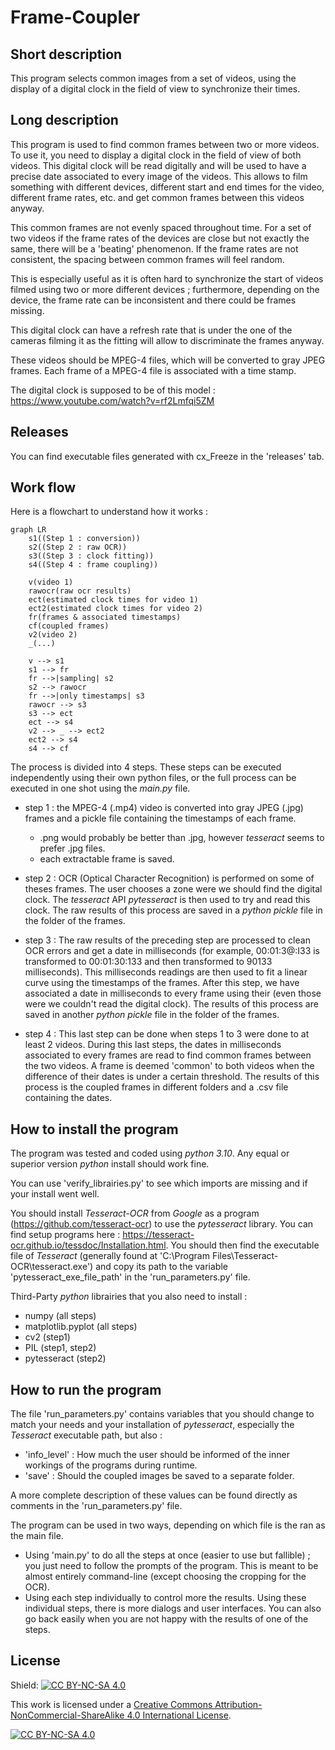 # Frame-Coupler

## Short description

This program selects common images from a set of videos, using the display of a digital clock in the field of view to synchronize their times.

## Long description

This program is used to find common frames between two or more videos. To use it, you need to display a digital clock in the field of view of both videos. This digital clock will be read digitally and will be used to have a precise date associated to every image of the videos. This allows to film something with different devices, different start and end times for the video, different frame rates, etc. and get common frames between this videos anyway.

This common frames are not evenly spaced throughout time. For a set of two videos if the frame rates of the devices are close but not exactly the same, there will be a 'beating' phenomenon. If the frame rates are not consistent, the spacing between common frames will feel random.

This is especially useful as it is often hard to synchronize the start of videos filmed using two or more different devices ; furthermore, depending on the device, the frame rate can be inconsistent and there could be frames missing. 

This digital clock can have a refresh rate that is under the one of the cameras filming it as the fitting will allow to discriminate the frames anyway.

These videos should be MPEG-4 files, which will be converted to gray JPEG frames. Each frame of a MPEG-4 file is associated with a time stamp.

The digital clock is supposed to be of this model : https://www.youtube.com/watch?v=rf2Lmfqi5ZM

## Releases

You can find executable files generated with cx_Freeze in the 'releases' tab.

## Work flow

Here is a flowchart to understand how it works :

```mermaid
graph LR
	s1((Step 1 : conversion))
	s2((Step 2 : raw OCR))
	s3((Step 3 : clock fitting))
	s4((Step 4 : frame coupling))
	
	v(video 1)
	rawocr(raw ocr results)
	ect(estimated clock times for video 1)
	ect2(estimated clock times for video 2)
	fr(frames & associated timestamps)
	cf(coupled frames)
	v2(video 2)
	_(...)
	
	v --> s1
	s1 --> fr
	fr -->|sampling| s2
	s2 --> rawocr
	fr -->|only timestamps| s3
	rawocr --> s3
	s3 --> ect
	ect --> s4
	v2 --> _ --> ect2
	ect2 --> s4
	s4 --> cf
```

The process is divided into 4 steps. These steps can be executed independently using their own python files, or the full process can be executed in one shot using the _main.py_ file.

- step 1 : the MPEG-4 (.mp4) video is converted into gray JPEG (.jpg) frames and a pickle file containing the timestamps of each frame.
  - .png would probably be better than .jpg, however _tesseract_ seems to prefer .jpg files.
  - each extractable frame is saved.
  
- step 2 : OCR (Optical Character Recognition) is performed on some of theses frames. The user chooses a zone were we should find the digital clock. The _tesseract_ API _pytesseract_ is then used to try and read this clock. The raw results of this process are saved in a _python pickle_ file in the folder of the frames.
- step 3 : The raw results of the preceding step are processed to clean OCR errors and get a date in milliseconds (for example, 00:01:3@:I33 is transformed to 00:01:30:133 and then transformed to 90133 milliseconds). This milliseconds readings are then used to fit a linear curve using the timestamps of the frames. After this step, we have associated a date in milliseconds to every frame using their (even those were we couldn't read the digital clock). The results of this process are saved in another _python pickle_ file in the folder of the frames.
- step 4 : This last step can be done when steps 1 to 3 were done to at least 2 videos. During this last steps, the dates in milliseconds associated to every frames are read to find common frames between the two videos. A frame is deemed 'common' to both videos when the difference of their dates is under a certain threshold. The results of this process is the coupled frames in different folders and a .csv file containing the dates.

## How to install the program

The program was tested and coded using _python 3.10_. Any equal or superior version _python_ install should work fine.

You can use 'verify_librairies.py' to see which imports are missing and if your install went well.

You should install _Tesseract-OCR_ from _Google_ as a program (https://github.com/tesseract-ocr) to use the _pytesseract_ library. You can find setup programs here : https://tesseract-ocr.github.io/tessdoc/Installation.html. You should then find the executable file of _Tesseract_ (generally found at 'C:\Program Files\Tesseract-OCR\tesseract.exe') and copy its path to the variable 'pytesseract_exe_file_path' in the 'run_parameters.py' file.

Third-Party _python_ librairies that you also need to install : 

- numpy (all steps)
- matplotlib.pyplot (all steps)
- cv2 (step1)
- PIL (step1, step2)
- pytesseract (step2)

## How to run the program

The file 'run_parameters.py' contains variables that you should change to match your needs and your installation of _pytesseract_, especially the _Tesseract_ executable path, but also :

- 'info_level' : How much the user should be informed of the inner workings of the programs during runtime.
- 'save' : Should the coupled images be saved to a separate folder.

A more complete description of these values can be found directly as comments in the 'run_parameters.py' file.

The program can be used in two ways, depending on which file is the ran as the main file.

- Using 'main.py' to do all the steps at once (easier to use but fallible) ; you just need to follow the prompts of the program. This is meant to be almost entirely command-line (except choosing the cropping for the OCR).
- Using each step individually to control more the results. Using these individual steps, there is more dialogs and user interfaces. You can also go back easily when you are not happy with the results of one of the steps.

## License

Shield: [![CC BY-NC-SA 4.0][cc-by-nc-sa-shield]][cc-by-nc-sa]

This work is licensed under a
[Creative Commons Attribution-NonCommercial-ShareAlike 4.0 International License][cc-by-nc-sa].

[![CC BY-NC-SA 4.0][cc-by-nc-sa-image]][cc-by-nc-sa]

[cc-by-nc-sa]: http://creativecommons.org/licenses/by-nc-sa/4.0/
[cc-by-nc-sa-image]: https://licensebuttons.net/l/by-nc-sa/4.0/88x31.png
[cc-by-nc-sa-shield]: https://img.shields.io/badge/License-CC%20BY--NC--SA%204.0-lightgrey.svg
